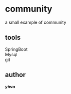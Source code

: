 # community
a small example of community

## tools
SpringBoot  
Mysql  
git  

## author
***yiwa***


